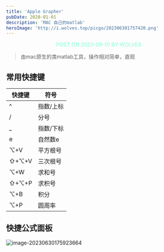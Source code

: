 ```yaml
---
title: 'Apple Grapher'
pubDate: 2020-01-01
description: 'MAC 自己的matlab'
heroImage: 'http://i.wolves.top/picgo/202306301757420.png'
---
```


<p style="color: aquamarine;text-align: center">POST ON 2023-09-01 BY WOLVES</p>

> 由mac原生的类matlab工具，操作相对简单，直观

## 常用快捷键

| 快捷键 | 符号      |
| ------ | --------- |
| ^      | 指数/上标 |
| /      | 分号      |
| _      | 指数/下标 |
| e      | 自然数e   |
| ⌥+V    | 平方根号  |
| ⇧+⌥+V  | 三次根号  |
| ⌥+W    | 求和号    |
| ⇧+⌥+P  | 求积号    |
| ⌥+B    | 积分      |
| ⌥+P    | 圆周率    |

## 快捷公式面板

![image-20230630175923664](http://i.wolves.top/picgo/202306301759682.png)
